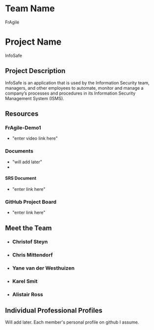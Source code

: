 # Team Name

FrAgile

# Project Name

InfoSafe

## Project Description

InfoSafe is an application that is used by the Information Security team, managers, and other employees to automate, monitor and manage a company’s processes and procedures in its Information Security Management System (ISMS).

## Resources

### FrAgile-Demo1

-   "enter video link here"

### Documents

-   "will add later"
-

#### SRS Document

-   "enter link here"

### GitHub Project Board

-   "enter link here"

## Meet the Team

-   ### Christof Steyn
-   ### Chris Mittendorf
-   ### Yane van der Westhuizen
-   ### Karel Smit
-   ### Alistair Ross

## Individual Professional Profiles

Will add later. Each member's personal profile on github I assume.
